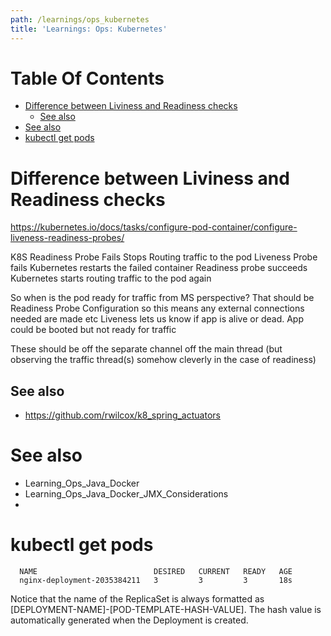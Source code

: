 ```yaml
---
path: /learnings/ops_kubernetes
title: 'Learnings: Ops: Kubernetes'
---
```

# Table Of Contents

<!-- toc -->

- [Difference between Liviness and Readiness checks](#difference-between-liviness-and-readiness-checks)
  * [See also](#see-also)
- [See also](#see-also-1)
- [kubectl get pods](#kubectl-get-pods)

<!-- tocstop -->

# Difference between Liviness and Readiness checks

https://kubernetes.io/docs/tasks/configure-pod-container/configure-liveness-readiness-probes/

K8S
Readiness Probe Fails
Stops Routing traffic to the pod
Liveness Probe fails
Kubernetes restarts the failed container
Readiness probe succeeds
Kubernetes starts routing traffic to the pod again

So when is the pod ready for traffic from MS perspective?  That should be Readiness Probe Configuration so this means any external connections needed are made etc
Liveness lets us know if app is alive or dead.  App could be booted but not ready for traffic

These should be off the separate channel off the main thread (but observing the traffic thread(s) somehow cleverly in the case of readiness)

## See also

  * https://github.com/rwilcox/k8_spring_actuators

# See also

  * Learning_Ops_Java_Docker
  * Learning_Ops_Java_Docker_JMX_Considerations
  *

# kubectl get pods

      NAME                          DESIRED   CURRENT   READY   AGE
      nginx-deployment-2035384211   3         3         3       18s

Notice that the name of the ReplicaSet is always formatted as [DEPLOYMENT-NAME]-[POD-TEMPLATE-HASH-VALUE]. The hash value is automatically generated when the Deployment is created.



